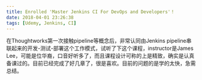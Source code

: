 ```yaml
---
title: Enrolled 'Master Jenkins CI For DevOps and Developers'！
date: 2018-04-01 23:26:38
tags: [Udemy, Jenkins, CI]
---
```


在Thoughtworks第一次接触pipeline等概念后，非常认同由Jenkins pipeline串联起来的开发-测试-部署这个工作模式，试听了下这个课程，instructor是James Lee，可能是位华裔，口音好听多了，而且课程设计可称的上是精致，确实是认真备课过的。目前已经完成了好几章了，很是喜欢。目前的问题的是学的太快，急需总结。
